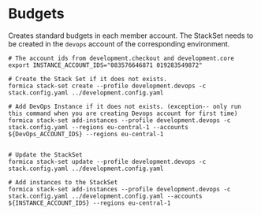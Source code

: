 # Budgets

Creates standard budgets in each member account. The StackSet needs to be created in the `devops` account of the corresponding environment.

```
# The account ids from development.checkout and development.core
export INSTANCE_ACCOUNT_IDS="083576646871 019283549872"

# Create the Stack Set if it does not exists. 
formica stack-set create --profile development.devops -c stack.config.yaml ../development.config.yaml

# Add DevOps Instance if it does not exists. (exception-- only run this command when you are creating Devops account for first time) 
formica stack-set add-instances --profile development.devops -c stack.config.yaml --regions eu-central-1 --accounts ${DevOps_ACCOUNT_IDS} --regions eu-central-1


# Update the StackSet
formica stack-set update --profile development.devops -c stack.config.yaml ../development.config.yaml

# Add instances to the StackSet
formica stack-set add-instances --profile development.devops -c stack.config.yaml ../development.config.yaml --accounts ${INSTANCE_ACCOUNT_IDS} --regions eu-central-1
```
